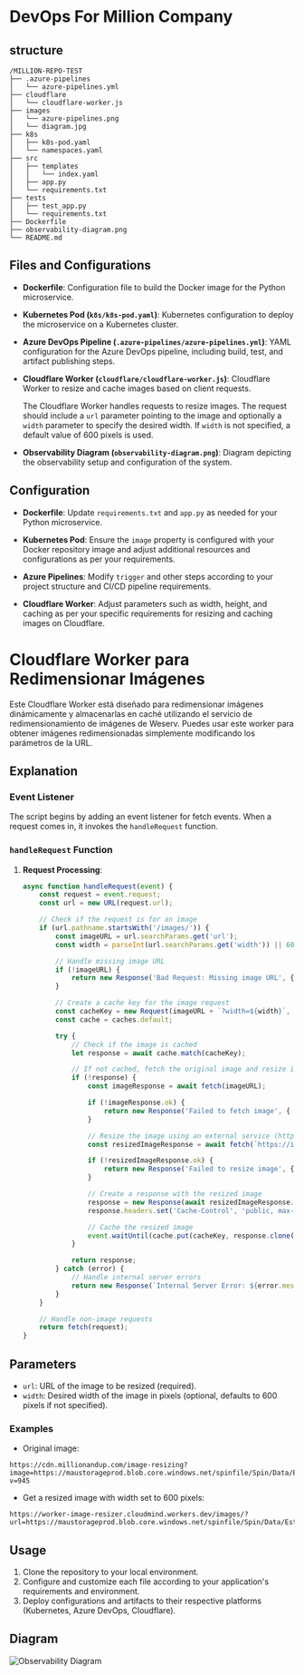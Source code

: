 # DevOps For Million Company

## structure

```
/MILLION-REPO-TEST
├── .azure-pipelines
│   └── azure-pipelines.yml
├── cloudflare
│   └── cloudflare-worker.js
├── images
│   └── azure-pipelines.png
│   └── diagram.jpg
├── k8s
│   ├── k8s-pod.yaml
│   └── namespaces.yaml
├── src
│   ├── templates
│   │   └── index.yaml
│   ├── app.py
│   └── requirements.txt
├── tests
│   ├── test_app.py
│   └── requirements.txt
├── Dockerfile
├── observability-diagram.png
└── README.md
```


## Files and Configurations

- **Dockerfile**: Configuration file to build the Docker image for the Python microservice.

- **Kubernetes Pod (`k8s/k8s-pod.yaml`)**: Kubernetes configuration to deploy the microservice on a Kubernetes cluster.

- **Azure DevOps Pipeline (`.azure-pipelines/azure-pipelines.yml`)**: YAML configuration for the Azure DevOps pipeline, including build, test, and artifact publishing steps.

- **Cloudflare Worker (`cloudflare/cloudflare-worker.js`)**: Cloudflare Worker to resize and cache images based on client requests.

  The Cloudflare Worker handles requests to resize images. The request should include a `url` parameter pointing to the image and optionally a `width` parameter to specify the desired width. If `width` is not specified, a default value of 600 pixels is used.

- **Observability Diagram (`observability-diagram.png`)**: Diagram depicting the observability setup and configuration of the system.

## Configuration

- **Dockerfile**: Update `requirements.txt` and `app.py` as needed for your Python microservice.

- **Kubernetes Pod**: Ensure the `image` property is configured with your Docker repository image and adjust additional resources and configurations as per your requirements.

- **Azure Pipelines**: Modify `trigger` and other steps according to your project structure and CI/CD pipeline requirements.

- **Cloudflare Worker**: Adjust parameters such as width, height, and caching as per your specific requirements for resizing and caching images on Cloudflare.

# Cloudflare Worker para Redimensionar Imágenes

Este Cloudflare Worker está diseñado para redimensionar imágenes dinámicamente y almacenarlas en caché utilizando el servicio de redimensionamiento de imágenes de Weserv. Puedes usar este worker para obtener imágenes redimensionadas simplemente modificando los parámetros de la URL.

## Explanation

### Event Listener

The script begins by adding an event listener for fetch events. When a request comes in, it invokes the `handleRequest` function.

### `handleRequest` Function

1. **Request Processing**:
   ```javascript
   async function handleRequest(event) {
       const request = event.request;
       const url = new URL(request.url);
   
       // Check if the request is for an image
       if (url.pathname.startsWith('/images/')) {
           const imageURL = url.searchParams.get('url');
           const width = parseInt(url.searchParams.get('width')) || 600; // Default width to 600 pixels
   
           // Handle missing image URL
           if (!imageURL) {
               return new Response('Bad Request: Missing image URL', { status: 400 });
           }
   
           // Create a cache key for the image request
           const cacheKey = new Request(imageURL + `?width=${width}`, request);
           const cache = caches.default;
   
           try {
               // Check if the image is cached
               let response = await cache.match(cacheKey);
   
               // If not cached, fetch the original image and resize it
               if (!response) {
                   const imageResponse = await fetch(imageURL);
   
                   if (!imageResponse.ok) {
                       return new Response('Failed to fetch image', { status: 502 });
                   }
   
                   // Resize the image using an external service (https://images.weserv.nl/)
                   const resizedImageResponse = await fetch(`https://images.weserv.nl/?url=${encodeURIComponent(imageURL)}&w=${width}`);
   
                   if (!resizedImageResponse.ok) {
                       return new Response('Failed to resize image', { status: 502 });
                   }
   
                   // Create a response with the resized image
                   response = new Response(await resizedImageResponse.blob(), resizedImageResponse.headers);
                   response.headers.set('Cache-Control', 'public, max-age=86400');
   
                   // Cache the resized image
                   event.waitUntil(cache.put(cacheKey, response.clone()));
               }
   
               return response;
           } catch (error) {
               // Handle internal server errors
               return new Response(`Internal Server Error: ${error.message}`, { status: 500 });
           }
       }
   
       // Handle non-image requests
       return fetch(request);
   }

## Parameters

- `url`: URL of the image to be resized (required).
- `width`: Desired width of the image in pixels (optional, defaults to 600 pixels if not specified).

### Examples

- Original image:

```plaintext
https://cdn.millionandup.com/image-resizing?image=https://maustorageprod.blob.core.windows.net/spinfile/Spin/Data/Estate/IMG/733595ac7750469d92325e641b1e6549.svg?v=945
```

- Get a resized image with width set to 600 pixels:

```plaintext
https://worker-image-resizer.cloudmind.workers.dev/images/?url=https://maustorageprod.blob.core.windows.net/spinfile/Spin/Data/Estate/IMG/733595ac7750469d92325e641b1e6549.svg
```

## Usage

1. Clone the repository to your local environment.
2. Configure and customize each file according to your application's requirements and environment.
3. Deploy configurations and artifacts to their respective platforms (Kubernetes, Azure DevOps, Cloudflare).

## Diagram

![Observability Diagram](observability-diagram.png)
